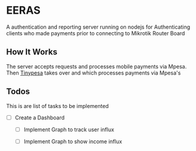 # EERAS
 A authentication and reporting server running on nodejs for Authenticating clients who made payments prior to connecting to  Mikrotik Router Board

## How It Works

The server accepts requests and processes mobile payments via Mpesa. Then [Tinypesa](https://tinypesa.com) takes over and which processes payments via Mpesa's


## Todos

This is are list of tasks to be implemented

- [ ] Create a Dashboard
  - [ ] Implement Graph to track user influx
  - [ ] Implement Graph to show income influx

